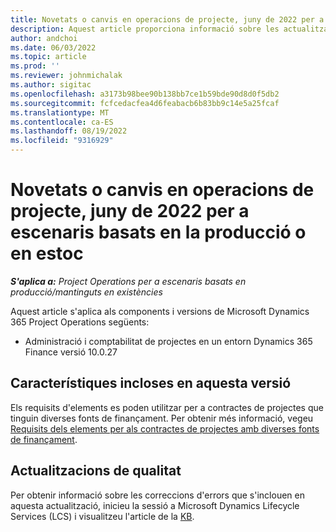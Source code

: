 ```yaml
---
title: Novetats o canvis en operacions de projecte, juny de 2022 per a escenaris basats en la producció o en estoc
description: Aquest article proporciona informació sobre les actualitzacions de qualitat disponibles a la versió de juny de 2022 del Project Operations per a escenaris basats en la producció o en estoc.
author: andchoi
ms.date: 06/03/2022
ms.topic: article
ms.prod: ''
ms.reviewer: johnmichalak
ms.author: sigitac
ms.openlocfilehash: a3173b98bee90b138bb7ce1b59bde90d8d0f5db2
ms.sourcegitcommit: fcfcedacfea4d6feabacb6b83bb9c14e5a25fcaf
ms.translationtype: MT
ms.contentlocale: ca-ES
ms.lasthandoff: 08/19/2022
ms.locfileid: "9316929"
---
```

# <a name="whats-new-or-changed-in-project-operations-june-2022-for-stockedproduction-based-scenarios"></a>Novetats o canvis en operacions de projecte, juny de 2022 per a escenaris basats en la producció o en estoc

_**S'aplica a:** Project Operations per a escenaris basats en producció/mantinguts en existències_

Aquest article s'aplica als components i versions de Microsoft Dynamics 365 Project Operations següents:

- Administració i comptabilitat de projectes en un entorn Dynamics 365 Finance versió 10.0.27

## <a name="features-included-in-this-release"></a>Característiques incloses en aquesta versió

Els requisits d'elements es poden utilitzar per a contractes de projectes que tinguin diverses fonts de finançament. Per obtenir més informació, vegeu [Requisits dels elements per als contractes de projectes amb diverses fonts de finançament](../multiple-funding-sources-item-req.md).

## <a name="quality-updates"></a>Actualitzacions de qualitat

Per obtenir informació sobre les correccions d'errors que s'inclouen en aquesta actualització, inicieu la sessió a Microsoft Dynamics Lifecycle Services (LCS) i visualitzeu l'article de la [KB](https://fix.lcs.dynamics.com/Issue/Details?bugId=673271).
